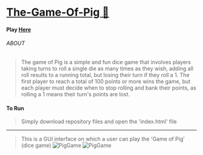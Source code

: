 # [The-Game-Of-Pig 🎲](https://uche-jordy-game-of-pig.netlify.app/)

#### Play [Here](https://uche-jordy-game-of-pig.netlify.app/)

###### ABOUT

> The game of Pig is a simple and fun dice game that involves players taking turns to roll a single die as many times as they wish, adding all roll results to a running total, but losing their turn if they roll a 1. The first player to reach a total of 100 points or more wins the game, but each player must decide when to stop rolling and bank their points, as rolling a 1 means their turn's points are lost.

#### To Run
> Simply download repository files and open the 'index.html' file
---

> This is a GUI interface on which a user can play the 'Game of Pig' (dice game) ![PigGame](Images/1.png) ![PigGame](Images/2.png)
